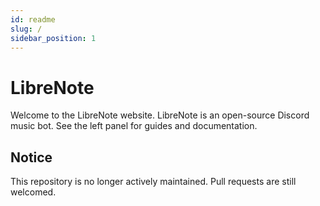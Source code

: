 ```yaml
---
id: readme
slug: /
sidebar_position: 1
---
```


# LibreNote

Welcome to the LibreNote website. LibreNote is an open-source Discord music bot. See the left panel for guides and documentation.

## Notice
This repository is no longer actively maintained. Pull requests are still welcomed.

